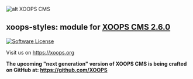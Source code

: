 ![alt XOOPS CMS](https://xoops.org/images/logoXoops4GithubRepository.png)
## xoops-styles: module for [XOOPS CMS 2.6.0](https://github.com/XOOPS/XoopsCore)

[![Software License](https://img.shields.io/badge/license-GPL-brightgreen.svg?style=flat)](LICENSE) 

Visit us on https://xoops.org

**The upcoming "next generation" version of XOOPS CMS is being crafted on GitHub at: https://github.com/XOOPS**